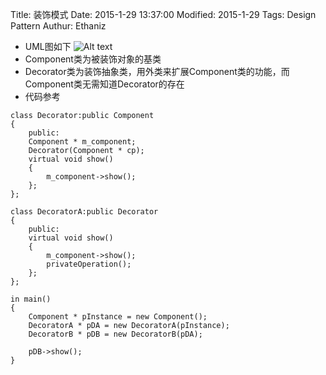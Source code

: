 Title: 装饰模式
Date: 2015-1-29 13:37:00
Modified: 2015-1-29
Tags: Design Pattern
Authur: Ethaniz

- UML图如下
 ![Alt text](http://7xpst3.com1.z0.glb.clouddn.com/DecoratorUML.jpg)
- Component类为被装饰对象的基类
- Decorator类为装饰抽象类，用外类来扩展Component类的功能，而Component类无需知道Decorator的存在
- 代码参考

```
class Decorator:public Component
{
	public:
	Component * m_component;
	Decorator(Component * cp);
	virtual void show()
	{
		m_component->show();
	};
};

class DecoratorA:public Decorator
{
	public:
	virtual void show()
	{
		m_component->show();
		privateOperation();
	};
};

in main()
{
	Component * pInstance = new Component();
	DecoratorA * pDA = new DecoratorA(pInstance);
	DecoratorB * pDB = new DecoratorB(pDA);

	pDB->show();
}
```
